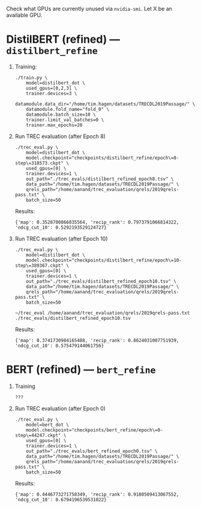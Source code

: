 Check what GPUs are currently unused via `nvidia-smi`.
Let X be an available GPU.

# DistilBERT (refined) &mdash; `distilbert_refine`
 1. Training:
	```
	./train.py \
		model=distilbert_dot \
		used_gpus=[0,2,3] \
		trainer.devices=3 \
		datamodule.data_dir="/home/tim.hagen/datasets/TRECDL2019Passage/" \
		datamodule.fold_name="fold_0" \
		datamodule.batch_size=10 \
		trainer.limit_val_batches=0 \
		trainer.max_epochs=20
	```
 1. Run TREC evaluation (after Epoch 8)
	```
	./trec_eval.py \
		model=distilbert_dot \
		model.checkpoint="checkpoints/distilbert_refine/epoch\=8-step\=318573.ckpt" \
		used_gpus=[0] \
		trainer.devices=1 \
		out_path="./trec_evals/distilbert_refined_epoch8.tsv" \
		data_path="/home/tim.hagen/datasets/TRECDL2019Passage/" \
		qrels_path="/home/aanand/trec_evaluation/qrels/2019qrels-pass.txt" \
		batch_size=50
	```
	Results:
	```
	{'map': 0.3528700866835564, 'recip_rank': 0.7973791066814322, 'ndcg_cut_10': 0.5292193529124727}
	```
 1. Run TREC evaluation (after Epoch 10)
	```
	./trec_eval.py \
		model=distilbert_dot \
		model.checkpoint="checkpoints/distilbert_refine/epoch\=10-step\=389367.ckpt" \
		used_gpus=[0] \
		trainer.devices=1 \
		out_path="./trec_evals/distilbert_refined_epoch10.tsv" \
		data_path="/home/tim.hagen/datasets/TRECDL2019Passage/" \
		qrels_path="/home/aanand/trec_evaluation/qrels/2019qrels-pass.txt" \
		batch_size=50
	
	~/trec_eval /home/aanand/trec_evaluation/qrels/2019qrels-pass.txt ./trec_evals/distilbert_refined_epoch10.tsv
	```
	Results:
	```
	{'map': 0.3741730984165488, 'recip_rank': 0.8624031007751939, 'ndcg_cut_10': 0.575479144061756}
	```

# BERT (refined) &mdash; `bert_refine`
 1. Training
	```
	???
	```
 2. Run TREC evaluation (after Epoch 0)
	```
	./trec_eval.py \
		model=bert_dot \
		model.checkpoint="checkpoints/bert_refine/epoch\=0-step\=44247.ckpt" \
		used_gpus=[0] \
		trainer.devices=1 \
		out_path="./trec_evals/bert_refined_epoch0.tsv" \
		data_path="/home/tim.hagen/datasets/TRECDL2019Passage/" \
		qrels_path="/home/aanand/trec_evaluation/qrels/2019qrels-pass.txt" \
		batch_size=50
	```
	Results:
	```
	{'map': 0.4446773271758349, 'recip_rank': 0.9180509413067552, 'ndcg_cut_10': 0.6794196539531022}
	```